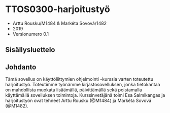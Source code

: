 # TTOS0300-harjoitustyö

* Arttu Rousku/M1484 & Markéta Sovová/1482
* 2019 
* Versionumero 0.1

## Sisällysluettelo



## Johdanto

Tämä sovellus on käyttöliittymien ohjelmointi -kurssia varten toteutettu harjoitustyö. 
Toteutimme työnämme kirjastosovelluksen, jonka tietokantaa on mahdollista muokata lisäämällä, päivittämällä sekä poistamalla käyttämällä sovelluksen toimintoja.
Kurssinvetäjänä toimi Esa Salmikangas ja harjoitustyön ovat tehneet Arttu Rousku (@M1484) ja Markéta Sovová (@M1482).

